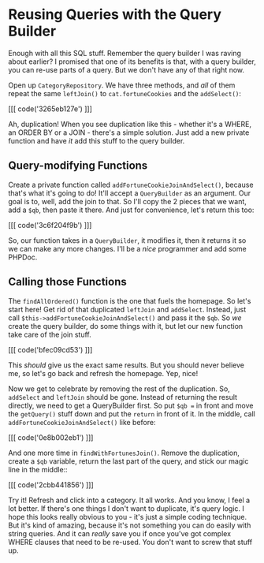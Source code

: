 # Reusing Queries with the Query Builder

Enough with all this SQL stuff. Remember the query builder I was raving about
earlier? I promised that one of its benefits is that, with a query builder,
you can re-use parts of a query. But we don't have any of that right now.

Open up `CategoryRepository`. We have three methods, and *all* of them repeat
the same `leftJoin()` to `cat.fortuneCookies` and the `addSelect()`:

[[[ code('3265eb127e') ]]]

Ah, duplication! When you see duplication like this - whether it's a WHERE,
an ORDER BY or a JOIN - there's a simple solution. Just add a new private
function and have *it* add this stuff to the query builder.

## Query-modifying Functions

Create a private function called `addFortuneCookieJoinAndSelect()`, because
that's what it's going to do! It'll accept a `QueryBuilder` as an argument.
Our goal is to, well, add the join to that. So I'll copy the 2 pieces that
we want, add a `$qb`, then paste it there. And just for convenience, let's
return this too:

[[[ code('3c6f204f9b') ]]]

So, our function takes in a `QueryBuilder`, it modifies it, then it returns
it so we can make any more changes. I'll be a *nice* programmer and add some
PHPDoc.

## Calling those Functions

The `findAllOrdered()` function is the one that fuels the homepage. So let's
start here! Get rid of that duplicated `leftJoin` and `addSelect`. Instead,
just call `$this->addFortuneCookieJoinAndSelect()` and pass it the `$qb`.
So *we* create the query builder, do some things with it, but let our new
function take care of the join stuff.

[[[ code('bfec09cd53') ]]]

This *should* give us the exact same results. But you should never believe
me, so let's go back and refresh the homepage. Yep, nice!

Now we get to celebrate by removing the rest of the duplication. So, `addSelect`
and `leftJoin` should be gone. Instead of returning the result directly,
we need to get a QueryBuilder first. So put `$qb =` in front and move the
`getQuery()` stuff down and put the `return` in front of it. In the middle,
call `addFortuneCookieJoinAndSelect()` like before:

[[[ code('0e8b002eb1') ]]]

And one more time in `findWithFortunesJoin()`. Remove the duplication, create
a `$qb` variable, return the last part of the query, and stick our magic
line in the middle::

[[[ code('2cbb441856') ]]]

Try it! Refresh and click into a category. It all works. And you know, I feel
a lot better. If there's one things I don't want to duplicate, it's query
logic. I hope this looks really obvious to you - it's just a simple coding
technique. But it's kind of amazing, because it's not something you can do
easily with string queries. And it can *really* save you if once you've got
complex WHERE clauses that need to be re-used. You don't want to screw that
stuff up.

